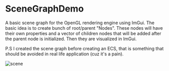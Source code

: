 # SceneGraphDemo
A basic scene graph for the OpenGL rendering engine using ImGui. The basic idea is to create bunch of root/parent "Nodes". These nodes will have their own properties and a vector of children nodes that will be added after the parent node is initialized. Then they are visualized in ImGui.

P.S I created the scene graph before creating an ECS, that is something that should be avoided in real life application (cuz it's a pain).



![scene](https://user-images.githubusercontent.com/69974236/228007582-7067c967-824f-4088-9452-ef2520fc206c.gif)
